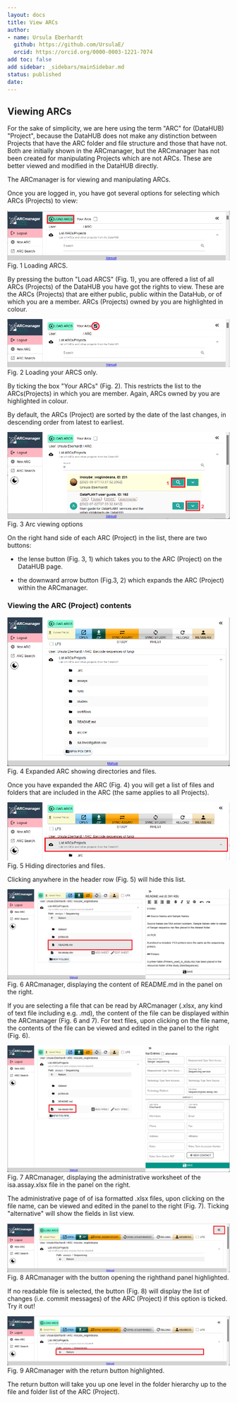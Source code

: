 ```yaml
---
layout: docs
title: View ARCs
author:
- name: Ursula Eberhardt
  github: https://github.com/UrsulaE/
  orcid: https://orcid.org/0000-0003-1221-7074
add toc: false
add sidebar: _sidebars/mainSidebar.md
status: published
date:
---
```


## Viewing ARCs

For the sake of simplicity, we are here using the term "ARC" for (DataHUB) "Project", because the DataHUB does not make any distinction between Projects that have the ARC folder and file structure and those that have not. Both are initially shown in the ARCmanager, but the ARCmanager has not been created for manipulating Projects which are not ARCs. These are better viewed and modified in the DataHUB directly. 

The ARCmanager is for viewing and manipulating ARCs.

Once you are logged in, you have got several options for selecting which ARCs (Projects) to view:

![view_1](./img/03_view_ARCs/03_view_1b.png)
Fig. 1 Loading ARCS.

By pressing the button "Load ARCS" (Fig. 1), you are offered a list of all ARCs (Projects) of the DataHUB you have got the rights to view. These are the ARCs (Projects) that are either public, public within the DataHub, or of which you are a member. ARCs (Projects) owned by you are highlighted in colour.


![view_2](./img/03_view_ARCs/03_view_2.png)
Fig. 2 Loading your ARCS only.

By ticking the box "Your ARCs" (Fig. 2). This restricts the list to the ARCs(Projects) in which you are member. Again, ARCs owned by you are highlighted in colour.

By default, the ARCs (Project) are sorted by the date of the last changes, in descending order from latest to earliest.


![view_3](./img/03_view_ARCs/03_view_3.png)
Fig. 3 Arc viewing options

On the right hand side of each ARC (Project) in the list, there are two buttons:

- the lense button (Fig. 3, 1) which takes you to the ARC (Project) on the DataHUB page.

- the downward arrow button (Fig.3, 2) which expands the ARC (Project) within the ARCmanager.

### Viewing the ARC (Project) contents


![view_4](./img/03_view_ARCs/03_view_4.png)
Fig. 4 Expanded ARC showing directories and files.

Once you have expanded the ARC (Fig. 4) you will get a list of files and folders that are included in the ARC (the same applies to all Projects). 

![view_5](./img/03_view_ARCs/03_view_5.png)
Fig. 5 Hiding directories and files.

Clicking anywhere in the header row (Fig. 5) will hide this list.

![view_6a](./img/03_view_ARCs/03_view_6a.png)
Fig. 6 ARCmanager, displaying the content of README.md in the panel on the right.

If you are selecting a file that can be read by ARCmanager (.xlsx, any kind of text file including e.g. .md), the content of the file can be displayed within the ARCmanager (Fig. 6 and 7). For text files, upon clicking on the file name, the contents of the file can be viewed and edited in the panel to the right (Fig. 6).

![view_7](./img/03_view_ARCs/03_view_7.png)
Fig. 7 ARCmanager, displaying the administrative worksheet of the isa.assay.xlsx file in the panel on the right. 

The administrative page of of isa formatted .xlsx files, upon clicking on the file name, can be viewed and edited in the  panel to the right (Fig. 7). Ticking "alternative" will show the fields in list view.

![view_7b](./img/03_view_ARCs/03_view_7b.png)
Fig. 8 ARCmanager with the button opening the righthand panel highlighted.

If no readable file is selected, the button (Fig. 8) will display the list of changes (i.e. commit messages) of the ARC (Project) if this option is ticked. Try it out!


![view_8](./img/03_view_ARCs/03_view_8.png)
Fig. 9 ARCmanager with the return button highlighted.

The return button will take you up one level in the folder hierarchy up to the file and folder list of the ARC (Project).












